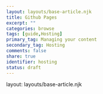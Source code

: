 ```yaml
---
layout: layouts/base-article.njk
title: Github Pages
excerpt: ""
categories: browse
tags: [guide,Hosting]
primary_tag: Managing your content
secondary_tag: Hosting
comments: false
share: true
identifier: hosting
status: draft
---
```

layout: layouts/base-article.njk

